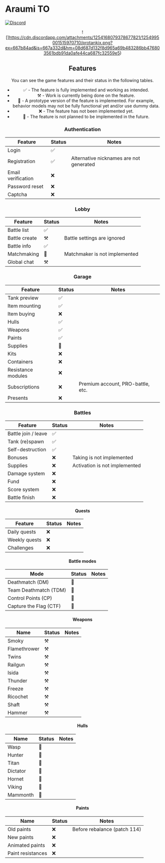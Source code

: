# Araumi TO 
[![Discord](https://img.shields.io/discord/1233336064052301835?style=for-the-badge&logo=discord&logoColor=ffffff&label=discord&link=https%3A%2F%2Fdiscord.gg%2Feuug57b7NQ)](https://discord.gg/wjQW3D4sup)
<div align="center">

![]https://cdn.discordapp.com/attachments/1254168079378677821/1254995001515970710/protankix.png?ex=667b84ad&is=667a332d&hm=08d687d132f8d965a69b483286bb476803561bdb91da0afe44ca687fc32559e5)




## Features

You can see the game features and their status in the following tables.

* ✅ - The feature is fully implemented and working as intended.
* ⚒️ - Work is currently being done on the feature.
* 🚧 - A prototype version of the feature is implemented. For example, behavior models may not be fully functional yet and/or use dummy data.
* ❌ - The feature has not been implemented yet.
* 🛑 - The feature is not planned to be implemented in the future.

### Authentication

| Feature            | Status | Notes                                   |
|--------------------|--------|-----------------------------------------|
| Login              | ✅     |                                         |
| Registration       | ✅     | Alternative nicknames are not generated |
| Email verification | ❌     |                                         |
| Password reset     | ❌     |                                         |
| Captcha            | ❌     |                                         |

### Lobby

| Feature       | Status | Notes                         |
|---------------|--------|-------------------------------|
| Battle list   | ✅     |                               |
| Battle create | ⚒️     | Battle settings are ignored   |
| Battle info   | ✅     |                               |
| Matchmaking   | 🚧     | Matchmaker is not implemented |
| Global chat   | ⚒️     |                               |

### Garage

| Feature            | Status | Notes                                  |
|--------------------|--------|----------------------------------------|
| Tank preview       | ✅     |                                        |
| Item mounting      | ✅     |                                        |
| Item buying        | ❌     |                                        |
| Hulls              | ✅     |                                        |
| Weapons            | ✅     |                                        |
| Paints             | ✅     |                                        |
| Supplies           | 🚧     |                                        |
| Kits               | ❌     |                                        |
| Containers         | ❌     |                                        |
| Resistance modules | ❌     |                                        |
| Subscriptions      | ❌     | Premium account, PRO-battle, etc.      |
| Presents           | ❌     |                                        |

### Battles

| Feature             | Status | Notes                         |
|---------------------|--------|-------------------------------|
| Battle join / leave | ✅     |                               |
| Tank (re)spawn      | ✅     |                               |
| Self-destruction    | ✅     |                               |
| Bonuses             | ❌     | Taking is not implemented     |
| Supplies            | ❌     | Activation is not implemented |
| Damage system       | ❌     |                               |
| Fund                | ❌     |                               |
| Score system        | ❌     |                               |
| Battle finish       | ❌     |                               |

#### Quests

| Feature       | Status | Notes |
|---------------|--------|-------|
| Daily quests  | ❌     |       |
| Weekly quests | ❌     |       |
| Challenges    | ❌     |       |

#### Battle modes

| Mode                   | Status | Notes                                
|------------------------|--------|----------------------------------------|
| Deathmatch (DM)        | 🚧     |                                       |
| Team Deathmatch (TDM)  | 🚧     |                                       |          
| Control Points (CP)    | 🚧     |                                       |
| Capture the Flag (CTF) | 🚧     |                                       |       
#### Weapons

| Name         | Status | Notes                               |
|--------------|--------|-------------------------------------|
| Smoky        | ⚒️     |                                     |
| Flamethrower | ⚒️     |                                     |
| Twins        | ⚒️     |                                     |
| Railgun      | ⚒️     |                                     |
| Isida        | ⚒️     |                                     |
| Thunder      | ⚒️     |                                     |
| Freeze       | ⚒️     |                                     |
| Ricochet     | ⚒️     |                                     |
| Shaft        | ⚒️     |                                     |
| Hammer       | ⚒️     |                                     |


#### Hulls

| Name       | Status | Notes                               |
|------------|--------|-------------------------------------|
| Wasp       | 🛑     |                                     |
| Hunter     | 🛑     |                                     |
| Titan      | 🛑     |                                     |
| Dictator   | 🛑     |                                     |
| Hornet     | 🛑     |                                     |
| Viking     | 🛑     |                                     |
| Mammonth   | 🛑     |                                     |

#### Paints

| Name              | Status | Notes                        |
|-------------------|--------|------------------------------|
| Old paints        | ❌     | Before rebalance (patch 114) |
| New paints        | ❌     |                              |
| Animated paints   | ❌     |                              |
| Paint resistances | ❌     |                              |

